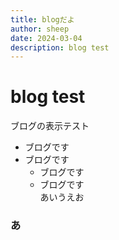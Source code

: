 ```yaml
---
title: blogだよ
author: sheep
date: 2024-03-04
description: blog test
---
```

# blog test
ブログの表示テスト  

- ブログです
- ブログです
	- ブログです
	- ブログです  
		あいうえお

### あ
